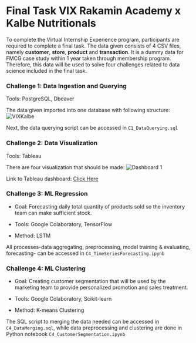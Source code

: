 # Final Task VIX Rakamin Academy x Kalbe Nutritionals

To complete the Virtual Internship Experience program, participants are required to complete a final task. 
The data given consists of 4 CSV files, namely **customer**, **store**, **product** and **transaction**. It is a dummy data for FMCG case study within 1 year taken through membership program.
Therefore, this data will be used to solve four challenges related to data science included in the final task.
### Challenge 1: Data Ingestion and Querying
Tools: PostgreSQL, Dbeaver

The data given imported into one database with following structure:
![VIXKalbe](https://github.com/yashintans/VIXKalbe-final-task/assets/126732307/3445bb6e-7ce2-4476-bf8c-8082711c9648)

Next, the data querying script can be accessed in ```C1_DataQuerying.sql```

### Challenge 2: Data Visualization
Tools: Tableau

There are four visualization that should be made:
![Dashboard 1](https://github.com/yashintans/VIXKalbe-final-task/assets/126732307/ba0bfe39-b32f-4198-b07c-9e1d6f2337b8)

Link to Tableau dashboard: [Click Here](https://public.tableau.com/views/FinalTaskVIXKalbeviz/Dashboard1?:language=en-US&:display_count=n&:origin=viz_share_link)

### Challenge 3: ML Regression
* Goal: Forecasting daily total quantity of products sold so the inventory team can make sufficient stock.

* Tools: Google Colaboratory, TensorFlow

* Method: LSTM

All processes-data aggregating, preprocessing, model training & evaluating, forecasting- can be accessed in ```C4_TimeSeriesForecasting.ipynb```

### Challenge 4: ML Clustering
* Goal: Creating customer segmentation that will be used by the marketing team to provide personalized promotion and sales treatment.

* Tools: Google Colaboratory, Scikit-learn

* Method: K-means Clustering

The SQL script to merging the data needed can be accessed in ```C4_DataMerging.sql```, while data preprocessing and clustering are done in Python notebook ```C4_CustomerSegmentation.ipynb```
